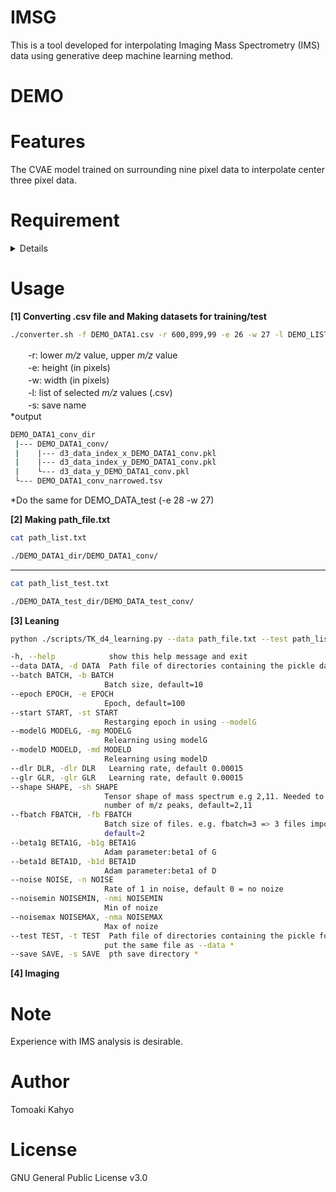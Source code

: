 # IMSG
This is a tool developed for interpolating Imaging Mass Spectrometry (IMS) data using generative deep machine learning method.

# DEMO
 

 
# Features
 The CVAE model trained on surrounding nine pixel data to interpolate center three pixel data.

 
# Requirement
<details>
 Pytorch is used with CUDA.   
 
 It is recommended to run in anaconda environment.    
  
 ```bash   
 conda info
 ```
 ```bash   
           conda version : 23.9.0
    conda-build version : 3.27.0
         python version : 3.10.9.final.0
 ```
--- 
 ```bash   
 conda list | grep pytorch
 ```
 ```bash   
 pytorch                   2.0.0           cpu_generic_py310h3496f23_1    conda-forge
 ```
---
 ```bash   
 nvcc --version
 ```
 ```bash
 Build cuda_12.4.r12.4/compiler.34097967_0
 ```
 *Other libraries: pandas, dask   

 *The hardware environment is described below for reference.   
 CPU: Intel(R) Xeon(R) CPU E5-2603 v4 @1.70GHz    
 GPU: NVIDIA TITAN X (Pascal) 12GB  
 System Mem: DDR4 64GB   
</details>
 
# Usage
**[1] Converting .csv file and Making datasets for training/test**
   ```bash
   ./converter.sh -f DEMO_DATA1.csv -r 600,899,99 -e 26 -w 27 -l DEMO_LIST.csv -s DEMO_DATA1_conv
   ```   
　　-r: lower _m/z_ value, upper _m/z_ value   
　　-e: height (in pixels)   
　　-w: width (in pixels)   
　　-l: list of selected _m/z_ values (.csv)   
　　-s: save name   
  *output    
 ```bash
 DEMO_DATA1_conv_dir    
  |--- DEMO_DATA1_conv/   
  |    |--- d3_data_index_x_DEMO_DATA1_conv.pkl    
  |    |--- d3_data_index_y_DEMO_DATA1_conv.pkl    
  |    └--- d3_data_y_DEMO_DATA1_conv.pkl   
  └--- DEMO_DATA1_conv_narrowed.tsv   
 ```

  *Do the same for DEMO_DATA_test (-e 28 -w 27)

**[2] Making path_file.txt**
```bash
cat path_list.txt
```
```bash
./DEMO_DATA1_dir/DEMO_DATA1_conv/
```
---
```bash
cat path_list_test.txt
```
```bash
./DEMO_DATA_test_dir/DEMO_DATA_test_conv/
```
  
**[3] Leaning**    
   ```bash
   python ./scripts/TK_d4_learning.py --data path_file.txt --test path_list_test.txt --shape 2,11 --dlr 0.00000001 --glr 0.002 --beta1g 0.99 --batch 22224 –-fbatch 2 --epoch 1000--save learning_result
   ```
   ```bash
  -h, --help            show this help message and exit
  --data DATA, -d DATA  Path file of directories containing the pickle data *
  --batch BATCH, -b BATCH
                        Batch size, default=10
  --epoch EPOCH, -e EPOCH
                        Epoch, default=100
  --start START, -st START
                        Restarging epoch in using --modelG
  --modelG MODELG, -mg MODELG
                        Relearning using modelG
  --modelD MODELD, -md MODELD
                        Relearning using modelD
  --dlr DLR, -dlr DLR   Learning rate, default 0.00015
  --glr GLR, -glr GLR   Learning rate, default 0.00015
  --shape SHAPE, -sh SHAPE
                        Tensor shape of mass spectrum e.g 2,11. Needed to be mathed to the total
                        number of m/z peaks, default=2,11
  --fbatch FBATCH, -fb FBATCH
                        Batch size of files. e.g. fbatch=3 => 3 files import once from --data,
                        default=2
  --beta1g BETA1G, -b1g BETA1G
                        Adam parameter:beta1 of G
  --beta1d BETA1D, -b1d BETA1D
                        Adam parameter:beta1 of D
  --noise NOISE, -n NOISE
                        Rate of 1 in noise, default 0 = no noize
  --noisemin NOISEMIN, -nmi NOISEMIN
                        Min of noize
  --noisemax NOISEMAX, -nma NOISEMAX
                        Max of noize
  --test TEST, -t TEST  Path file of directories containing the pickle for test. If not necessary,
                        put the same file as --data *
  --save SAVE, -s SAVE  pth save directory *
 ```
   
**[4] Imaging**
 

# Note
Experience with IMS analysis is desirable.
 
# Author
Tomoaki Kahyo
 
# License
GNU General Public License v3.0 

